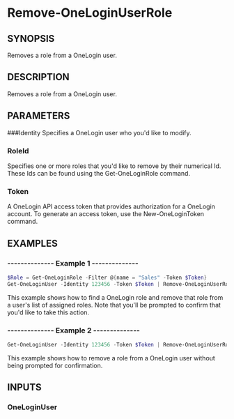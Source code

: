 # Remove-OneLoginUserRole

## SYNOPSIS
Removes a role from a OneLogin user.

## DESCRIPTION
Removes a role from a OneLogin user.

## PARAMETERS
###Identity
Specifies a OneLogin user who you'd like to modify.

### RoleId
Specifies one or more roles that you'd like to remove by their numerical Id. These Ids can be found using the Get-OneLoginRole command.

### Token
A OneLogin API access token that provides authorization for a OneLogin account. To generate an access token, use the New-OneLoginToken command.

## EXAMPLES
### --------------  Example 1  --------------

```powershell
$Role = Get-OneLoginRole -Filter @{name = "Sales" -Token $Token}
Get-OneLoginUser -Identity 123456 -Token $Token | Remove-OneLoginUserRole -RoleId $Role.Id -Token $Token
```

This example shows how to find a OneLogin role and remove that role from a user's list of assigned roles. Note that you'll be prompted to confirm that you'd like to take this action.

### --------------  Example 2  --------------

```powershell
Get-OneLoginUser -Identity 123456 -Token $Token | Remove-OneLoginUserRole -RoleId $Role.Id -Confirm:$false -Token $Token
```

This example shows how to remove a role from a OneLogin user without being prompted for confirmation.

## INPUTS
### OneLoginUser
